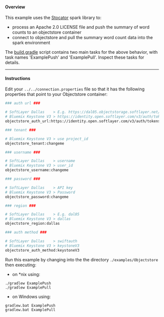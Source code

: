 #### Overview

This example uses the [Stocator](https://github.com/SparkTC/stocator) spark library to:

- process an Apache 2.0 LICENSE file and push the summary of word counts to an objectstore container
- connect to objectstore and pull the summary word count data into the spark environment

The [build.gradle](./build.gradle) script contains two main tasks for the above behavior, with task names 'ExamplePush' and 'ExamplePull'.  Inspect these tasks for details.

*********************************************************************
#### Instructions

Edit your `../../connection.properties` file so that it has the following properties that point to your Objectstore container:

```bash
### auth url ###

# SoftLayer Dallas    > E.g. https://dal05.objectstorage.softlayer.net/auth/v1.0/
# Bluemix Keystone V3 > https://identity.open.softlayer.com/v3/auth/tokens
objectstore_auth_url:https://identity.open.softlayer.com/v3/auth/tokens

### tenant ###

# Bluemix Keystone V3 > use project_id
objectstore_tenant:changeme

### username ###

# SoftLayer Dallas    > username
# Bluemix Keystone V3 > user_id
objectstore_username:changeme

### password ###

# SoftLayer Dallas    > API key
# Bluemix Keystone V3 > Password
objectstore_password:changeme

### region ###

# SoftLayer Dallas    > E.g. dal05
# Bluemix Keystone V3 > dallas
objectstore_region:dallas

### auth method ###

# SoftLayer Dallas    > swiftauth
# Bluemix Keystone V3 > keystoneV3
objectstore_auth_method:keystoneV3

```

Run this example by changing into the the directory `./examples/Objectstore` then executing:

- on *nix using:

```
./gradlew ExamplePush
./gradlew ExamplePull
```

- on Windows using:

```
gradlew.bat ExamplePush
gradlew.bat ExamplePull
```

